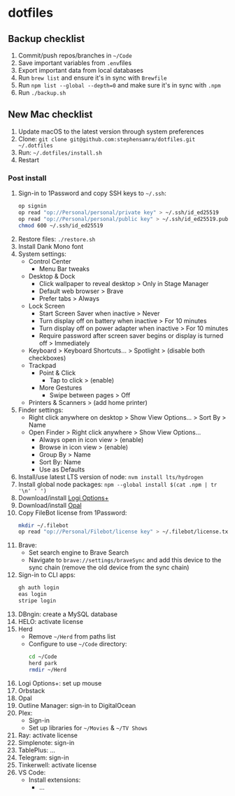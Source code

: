 # dotfiles

## Backup checklist

1. Commit/push repos/branches in `~/Code`
1. Save important variables from `.env`files
1. Export important data from local databases
1. Run `brew list` and ensure it's in sync with `Brewfile`
1. Run `npm list --global --depth=0` and make sure it's in sync with `.npm`
1. Run `./backup.sh`

## New Mac checklist

1. Update macOS to the latest version through system preferences
1. Clone: `git clone git@github.com:stephensamra/dotfiles.git ~/.dotfiles`
1. Run: `~/.dotfiles/install.sh`
1. Restart

### Post install
1. Sign-in to 1Password and copy SSH keys to `~/.ssh`:
    ```zsh
    op signin
    op read "op://Personal/personal/private key" > ~/.ssh/id_ed25519
    op read "op://Personal/personal/public key" > ~/.ssh/id_ed25519.pub
    chmod 600 ~/.ssh/id_ed25519
    ```
1. Restore files: `./restore.sh`
1. Install Dank Mono font
1. System settings:
    - Control Center
        - Menu Bar tweaks
    - Desktop & Dock
        - Click wallpaper to reveal desktop > Only in Stage Manager
        - Default web browser > Brave
        - Prefer tabs > Always
    - Lock Screen
        - Start Screen Saver when inactive > Never
        - Turn display off on battery when inactive > For 10 minutes
        - Turn display off on power adapter when inactive > For 10 minutes
        - Require password after screen saver begins or display is turned off > Immediately
    - Keyboard > Keyboard Shortcuts... > Spotlight > (disable both checkboxes)
    - Trackpad
        - Point & Click
            - Tap to click > (enable)
        - More Gestures
            - Swipe between pages > Off
    - Printers & Scanners > (add home printer)
1. Finder settings:
    - Right click anywhere on desktop > Show View Options... > Sort By > Name
    - Open Finder > Right click anywhere > Show View Options...
        - Always open in icon view > (enable)
        - Browse in icon view > (enable)
        - Group By > Name
        - Sort By: Name
        - Use as Defaults
1. Install/use latest LTS version of node: `nvm install lts/hydrogen`
1. Install global node packages: `npm --global install $(cat .npm | tr '\n' ' ')`
1. Download/install [Logi Options+](https://www.logitech.com/en-us/software/logi-options-plus.html)
1. Download/install [Opal](https://opalcamera.com/opal-composer/download)
1. Copy FileBot license from 1Password:
    ```zsh
    mkdir ~/.filebot
    op read "op://Personal/Filebot/license key" > ~/.filebot/license.txt
    ```
1. Brave:
    - Set search engine to Brave Search
    - Navigate to `brave://settings/braveSync` and add this device to the sync chain (remove the old device from the sync chain)
1. Sign-in to CLI apps:
    ```zsh
    gh auth login
    eas login
    stripe login
    ```
1. DBngin: create a MySQL database
1. HELO: activate license
1. Herd
    - Remove `~/Herd` from paths list
    - Configure to use `~/Code` directory:
        ```sh
        cd ~/Code
        herd park
        rmdir ~/Herd
        ```
1. Logi Options+: set up mouse
1. Orbstack
1. Opal
1. Outline Manager: sign-in to DigitalOcean
1. Plex:
    - Sign-in
    - Set up libraries for `~/Movies` & `~/TV Shows`
1. Ray: activate license
1. Simplenote: sign-in
1. TablePlus: ...
1. Telegram: sign-in
1. Tinkerwell: activate license
1. VS Code:
    - Install extensions:
        - ...
